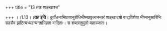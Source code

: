 +++
title = "13 ततः शङ्खाश्च"

+++
।।1.13।।**तत इति।** दुर्योधनाभिप्रायानुरोधिभीष्मप्रवृत्त्यनन्तरं
शङ्खादयो वाद्यविशेषा भीष्मानुसारिभिः सहसैव झटित्यभ्यहन्यन्ताभिहता
वादिताः। स शब्दस्तुमुलो महाञ्जातः।  
